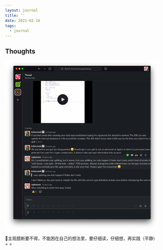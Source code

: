 ```yaml
---
layout: journal
title: ''
date: 2021-02-16
tags:
  - journal
---
```


## Thoughts

![slack](../images/2021-02-16/slack.png)

主观臆断要不得，不能困在自己的想法里，要仔细读，仔细想，再实践（平静） = =
